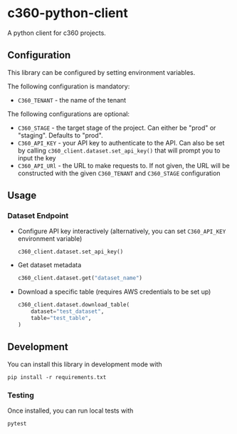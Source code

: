 # c360-python-client

A python client for c360 projects.

## Configuration

This library can be configured by setting environment variables.

The following configuration is mandatory:

- `C360_TENANT` - the name of the tenant

The following configurations are optional:

- `C360_STAGE` - the target stage of the project. Can either be "prod" or "staging". Defaults to "prod".
- `C360_API_KEY` - your API key to authenticate to the API. Can also be
     set by calling `c360_client.dataset.set_api_key()` that will
     prompt you to input the key
- `C360_API_URl` - the URL to make requests to. If not given, the URL
    will be constructed with the given `C360_TENANT` and `C360_STAGE`
    configuration


## Usage

### Dataset Endpoint

* Configure API key interactively (alternatively, you can set
    `C360_API_KEY` environment variable)
    ```
    c360_client.dataset.set_api_key()
    ```

* Get dataset metadata

    ```python
    c360_client.dataset.get("dataset_name")
    ```

* Download a specific table (requires AWS credentials to be set up)

    ```python
    c360_client.dataset.download_table(
        dataset="test_dataset",
        table="test_table",
    )
    ```



## Development

You can install this library in development mode with

```
pip install -r requirements.txt
```

### Testing

Once installed, you can run local tests with

```
pytest
```
